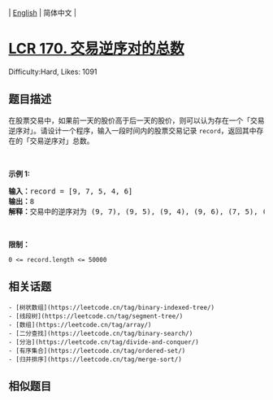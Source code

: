 
| [English](problem_en.md) | 简体中文 |

# [LCR 170. 交易逆序对的总数](https://leetcode.cn/problems/shu-zu-zhong-de-ni-xu-dui-lcof/)
Difficulty:Hard, Likes: 1091

## 题目描述

<p>在股票交易中，如果前一天的股价高于后一天的股价，则可以认为存在一个「交易逆序对」。请设计一个程序，输入一段时间内的股票交易记录 <code>record</code>，返回其中存在的「交易逆序对」总数。</p>

<p>&nbsp;</p>

<p><strong>示例 1:</strong></p>

<pre>
<strong>输入：</strong>record = [9, 7, 5, 4, 6]
<strong>输出：</strong>8
<strong>解释：</strong>交易中的逆序对为 (9, 7), (9, 5), (9, 4), (9, 6), (7, 5), (7, 4), (7, 6), (5, 4)。
</pre>

<p>&nbsp;</p>

<p><strong>限制：</strong></p>

<p><code>0 &lt;= record.length &lt;= 50000</code></p>


## 相关话题

    - [树状数组](https://leetcode.cn/tag/binary-indexed-tree/)
    - [线段树](https://leetcode.cn/tag/segment-tree/)
    - [数组](https://leetcode.cn/tag/array/)
    - [二分查找](https://leetcode.cn/tag/binary-search/)
    - [分治](https://leetcode.cn/tag/divide-and-conquer/)
    - [有序集合](https://leetcode.cn/tag/ordered-set/)
    - [归并排序](https://leetcode.cn/tag/merge-sort/)

## 相似题目

